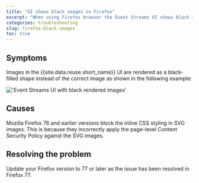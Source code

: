 ```yaml
---
title: "UI shows black images in Firefox"
excerpt: "When using Firefox browser the Event Streams UI shows black images."
categories: troubleshooting
slug: firefox-black-images
toc: true
---
```


## Symptoms

Images in the {{site.data.reuse.short_name}} UI are rendered as a black-filled shape instead of the correct image as shown in the following example:

!['Event Streams UI with black rendered images'](../../../images/ff-black-images.png "Image showing a screenshot of the Event Streams UI with black rendered images")

## Causes

Mozilla Firefox 76 and earlier versions block the inline CSS styling in SVG images. This is because they incorrectly apply the page-level Content Security Policy against the SVG images.

## Resolving the problem

Update your Firefox version to 77 or later as the issue has been resolved in Firefox 77.
